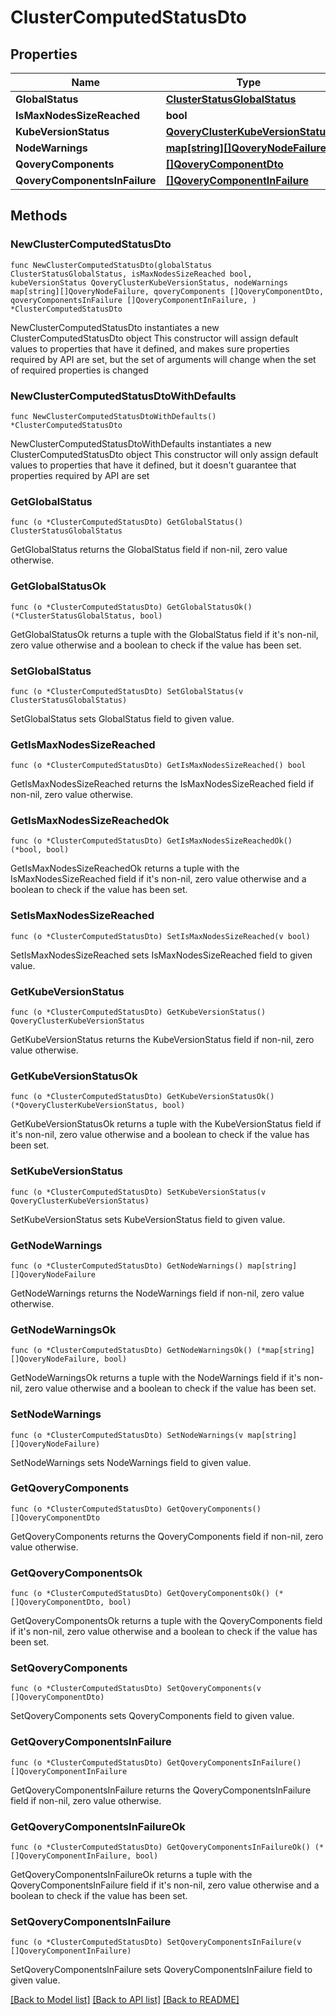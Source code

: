 # ClusterComputedStatusDto

## Properties

Name | Type | Description | Notes
------------ | ------------- | ------------- | -------------
**GlobalStatus** | [**ClusterStatusGlobalStatus**](ClusterStatusGlobalStatus.md) |  | 
**IsMaxNodesSizeReached** | **bool** |  | 
**KubeVersionStatus** | [**QoveryClusterKubeVersionStatus**](QoveryClusterKubeVersionStatus.md) |  | 
**NodeWarnings** | [**map[string][]QoveryNodeFailure**](array.md) |  | 
**QoveryComponents** | [**[]QoveryComponentDto**](QoveryComponentDto.md) |  | 
**QoveryComponentsInFailure** | [**[]QoveryComponentInFailure**](QoveryComponentInFailure.md) |  | 

## Methods

### NewClusterComputedStatusDto

`func NewClusterComputedStatusDto(globalStatus ClusterStatusGlobalStatus, isMaxNodesSizeReached bool, kubeVersionStatus QoveryClusterKubeVersionStatus, nodeWarnings map[string][]QoveryNodeFailure, qoveryComponents []QoveryComponentDto, qoveryComponentsInFailure []QoveryComponentInFailure, ) *ClusterComputedStatusDto`

NewClusterComputedStatusDto instantiates a new ClusterComputedStatusDto object
This constructor will assign default values to properties that have it defined,
and makes sure properties required by API are set, but the set of arguments
will change when the set of required properties is changed

### NewClusterComputedStatusDtoWithDefaults

`func NewClusterComputedStatusDtoWithDefaults() *ClusterComputedStatusDto`

NewClusterComputedStatusDtoWithDefaults instantiates a new ClusterComputedStatusDto object
This constructor will only assign default values to properties that have it defined,
but it doesn't guarantee that properties required by API are set

### GetGlobalStatus

`func (o *ClusterComputedStatusDto) GetGlobalStatus() ClusterStatusGlobalStatus`

GetGlobalStatus returns the GlobalStatus field if non-nil, zero value otherwise.

### GetGlobalStatusOk

`func (o *ClusterComputedStatusDto) GetGlobalStatusOk() (*ClusterStatusGlobalStatus, bool)`

GetGlobalStatusOk returns a tuple with the GlobalStatus field if it's non-nil, zero value otherwise
and a boolean to check if the value has been set.

### SetGlobalStatus

`func (o *ClusterComputedStatusDto) SetGlobalStatus(v ClusterStatusGlobalStatus)`

SetGlobalStatus sets GlobalStatus field to given value.


### GetIsMaxNodesSizeReached

`func (o *ClusterComputedStatusDto) GetIsMaxNodesSizeReached() bool`

GetIsMaxNodesSizeReached returns the IsMaxNodesSizeReached field if non-nil, zero value otherwise.

### GetIsMaxNodesSizeReachedOk

`func (o *ClusterComputedStatusDto) GetIsMaxNodesSizeReachedOk() (*bool, bool)`

GetIsMaxNodesSizeReachedOk returns a tuple with the IsMaxNodesSizeReached field if it's non-nil, zero value otherwise
and a boolean to check if the value has been set.

### SetIsMaxNodesSizeReached

`func (o *ClusterComputedStatusDto) SetIsMaxNodesSizeReached(v bool)`

SetIsMaxNodesSizeReached sets IsMaxNodesSizeReached field to given value.


### GetKubeVersionStatus

`func (o *ClusterComputedStatusDto) GetKubeVersionStatus() QoveryClusterKubeVersionStatus`

GetKubeVersionStatus returns the KubeVersionStatus field if non-nil, zero value otherwise.

### GetKubeVersionStatusOk

`func (o *ClusterComputedStatusDto) GetKubeVersionStatusOk() (*QoveryClusterKubeVersionStatus, bool)`

GetKubeVersionStatusOk returns a tuple with the KubeVersionStatus field if it's non-nil, zero value otherwise
and a boolean to check if the value has been set.

### SetKubeVersionStatus

`func (o *ClusterComputedStatusDto) SetKubeVersionStatus(v QoveryClusterKubeVersionStatus)`

SetKubeVersionStatus sets KubeVersionStatus field to given value.


### GetNodeWarnings

`func (o *ClusterComputedStatusDto) GetNodeWarnings() map[string][]QoveryNodeFailure`

GetNodeWarnings returns the NodeWarnings field if non-nil, zero value otherwise.

### GetNodeWarningsOk

`func (o *ClusterComputedStatusDto) GetNodeWarningsOk() (*map[string][]QoveryNodeFailure, bool)`

GetNodeWarningsOk returns a tuple with the NodeWarnings field if it's non-nil, zero value otherwise
and a boolean to check if the value has been set.

### SetNodeWarnings

`func (o *ClusterComputedStatusDto) SetNodeWarnings(v map[string][]QoveryNodeFailure)`

SetNodeWarnings sets NodeWarnings field to given value.


### GetQoveryComponents

`func (o *ClusterComputedStatusDto) GetQoveryComponents() []QoveryComponentDto`

GetQoveryComponents returns the QoveryComponents field if non-nil, zero value otherwise.

### GetQoveryComponentsOk

`func (o *ClusterComputedStatusDto) GetQoveryComponentsOk() (*[]QoveryComponentDto, bool)`

GetQoveryComponentsOk returns a tuple with the QoveryComponents field if it's non-nil, zero value otherwise
and a boolean to check if the value has been set.

### SetQoveryComponents

`func (o *ClusterComputedStatusDto) SetQoveryComponents(v []QoveryComponentDto)`

SetQoveryComponents sets QoveryComponents field to given value.


### GetQoveryComponentsInFailure

`func (o *ClusterComputedStatusDto) GetQoveryComponentsInFailure() []QoveryComponentInFailure`

GetQoveryComponentsInFailure returns the QoveryComponentsInFailure field if non-nil, zero value otherwise.

### GetQoveryComponentsInFailureOk

`func (o *ClusterComputedStatusDto) GetQoveryComponentsInFailureOk() (*[]QoveryComponentInFailure, bool)`

GetQoveryComponentsInFailureOk returns a tuple with the QoveryComponentsInFailure field if it's non-nil, zero value otherwise
and a boolean to check if the value has been set.

### SetQoveryComponentsInFailure

`func (o *ClusterComputedStatusDto) SetQoveryComponentsInFailure(v []QoveryComponentInFailure)`

SetQoveryComponentsInFailure sets QoveryComponentsInFailure field to given value.



[[Back to Model list]](../README.md#documentation-for-models) [[Back to API list]](../README.md#documentation-for-api-endpoints) [[Back to README]](../README.md)


